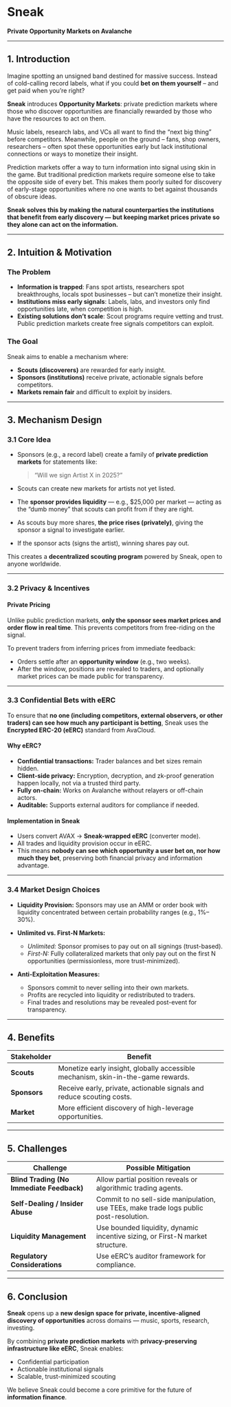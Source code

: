# Sneak

**Private Opportunity Markets on Avalanche**

---

## 1. Introduction

Imagine spotting an unsigned band destined for massive success.
Instead of cold-calling record labels, what if you could **bet on them yourself** – and get paid when you’re right?

**Sneak** introduces **Opportunity Markets**: private prediction markets where those who discover opportunities are financially rewarded by those who have the resources to act on them.

Music labels, research labs, and VCs all want to find the “next big thing” before competitors. Meanwhile, people on the ground – fans, shop owners, researchers – often spot these opportunities early but lack institutional connections or ways to monetize their insight.

Prediction markets offer a way to turn information into signal using skin in the game. But traditional prediction markets require someone else to take the opposite side of every bet. This makes them poorly suited for discovery of early-stage opportunities where no one wants to bet against thousands of obscure ideas.

**Sneak solves this by making the natural counterparties the institutions that benefit from early discovery — but keeping market prices private so they alone can act on the information.**

---

## 2. Intuition & Motivation

### The Problem

* **Information is trapped**: Fans spot artists, researchers spot breakthroughs, locals spot businesses – but can’t monetize their insight.
* **Institutions miss early signals**: Labels, labs, and investors only find opportunities late, when competition is high.
* **Existing solutions don’t scale**: Scout programs require vetting and trust. Public prediction markets create free signals competitors can exploit.

### The Goal

Sneak aims to enable a mechanism where:

* **Scouts (discoverers)** are rewarded for early insight.
* **Sponsors (institutions)** receive private, actionable signals before competitors.
* **Markets remain fair** and difficult to exploit by insiders.

---

## 3. Mechanism Design

### 3.1 Core Idea

* Sponsors (e.g., a record label) create a family of **private prediction markets** for statements like:

  > “Will we sign Artist X in 2025?”
* Scouts can create new markets for artists not yet listed.
* The **sponsor provides liquidity** — e.g., \$25,000 per market — acting as the “dumb money” that scouts can profit from if they are right.
* As scouts buy more shares, **the price rises (privately)**, giving the sponsor a signal to investigate earlier.
* If the sponsor acts (signs the artist), winning shares pay out.

This creates a **decentralized scouting program** powered by Sneak, open to anyone worldwide.

---

### 3.2 Privacy & Incentives

#### Private Pricing

Unlike public prediction markets, **only the sponsor sees market prices and order flow in real time**.
This prevents competitors from free-riding on the signal.

To prevent traders from inferring prices from immediate feedback:

* Orders settle after an **opportunity window** (e.g., two weeks).
* After the window, positions are revealed to traders, and optionally market prices can be made public for transparency.

---

### 3.3 Confidential Bets with eERC

To ensure that **no one (including competitors, external observers, or other traders) can see how much any participant is betting**, Sneak uses the **Encrypted ERC-20 (eERC)** standard from AvaCloud.

#### Why eERC?

* **Confidential transactions:** Trader balances and bet sizes remain hidden.
* **Client-side privacy:** Encryption, decryption, and zk-proof generation happen locally, not via a trusted third party.
* **Fully on-chain:** Works on Avalanche without relayers or off-chain actors.
* **Auditable:** Supports external auditors for compliance if needed.

#### Implementation in Sneak

* Users convert AVAX → **Sneak-wrapped eERC** (converter mode).
* All trades and liquidity provision occur in eERC.
* This means **nobody can see which opportunity a user bet on, nor how much they bet**, preserving both financial privacy and information advantage.

---

### 3.4 Market Design Choices

* **Liquidity Provision:** Sponsors may use an AMM or order book with liquidity concentrated between certain probability ranges (e.g., 1%–30%).
* **Unlimited vs. First-N Markets:**

  * *Unlimited:* Sponsor promises to pay out on all signings (trust-based).
  * *First-N:* Fully collateralized markets that only pay out on the first N opportunities (permissionless, more trust-minimized).
* **Anti-Exploitation Measures:**

  * Sponsors commit to never selling into their own markets.
  * Profits are recycled into liquidity or redistributed to traders.
  * Final trades and resolutions may be revealed post-event for transparency.

---

## 4. Benefits

| Stakeholder  | Benefit                                                                          |
| ------------ | -------------------------------------------------------------------------------- |
| **Scouts**   | Monetize early insight, globally accessible mechanism, skin-in-the-game rewards. |
| **Sponsors** | Receive early, private, actionable signals and reduce scouting costs.            |
| **Market**   | More efficient discovery of high-leverage opportunities.                         |

---

## 5. Challenges

| Challenge                                 | Possible Mitigation                                                                    |
| ----------------------------------------- | -------------------------------------------------------------------------------------- |
| **Blind Trading (No Immediate Feedback)** | Allow partial position reveals or algorithmic trading agents.                          |
| **Self-Dealing / Insider Abuse**          | Commit to no sell-side manipulation, use TEEs, make trade logs public post-resolution. |
| **Liquidity Management**                  | Use bounded liquidity, dynamic incentive sizing, or First-N market structure.          |
| **Regulatory Considerations**             | Use eERC’s auditor framework for compliance.                                           |

---

## 6. Conclusion

**Sneak** opens up a **new design space for private, incentive-aligned discovery of opportunities** across domains — music, sports, research, investing.

By combining **private prediction markets** with **privacy-preserving infrastructure like eERC**, Sneak enables:

* Confidential participation
* Actionable institutional signals
* Scalable, trust-minimized scouting

We believe Sneak could become a core primitive for the future of **information finance**.

<!-- If you’re interested in contributing liquidity, building tooling, or experimenting with new incentive designs, we’d love to collaborate. -->

